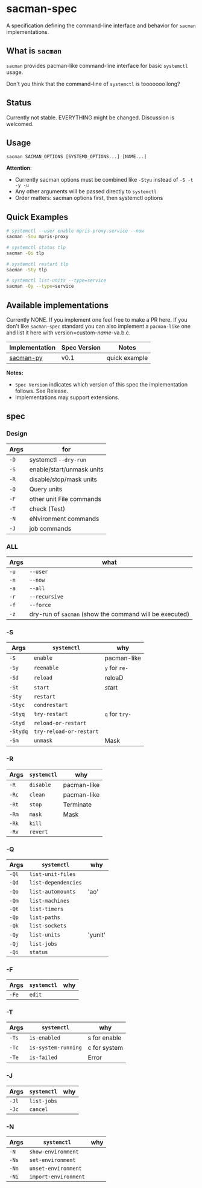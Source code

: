 # sacman-spec

A specification defining the command-line interface and behavior for `sacman` implementations.

## What is `sacman`

`sacman` provides pacman-like command-line interface for basic `systemctl` usage.

Don't you think that the command-line of `systemctl` is tooooooo long?

## Status

Currently not stable. EVERYTHING might be changed. Discussion is welcomed.

## Usage

```
sacman SACMAN_OPTIONS [SYSTEMD_OPTIONS...] [NAME...]
```

**Attention**: 
- Currently sacman options must be combined like `-Styu` instead of `-S -t -y -u`
- Any other arguments will be passed directly to `systemctl`
- Order matters: sacman options first, then systemctl options

## Quick Examples

```bash
# systemctl --user enable mpris-proxy.service --now
sacman -Snu mpris-proxy

# systemctl status tlp  
sacman -Qi tlp

# systemctl restart tlp
sacman -Sty tlp

# systemctl list-units --type=service
sacman -Qy --type=service
```
## Available implementations

Currently NONE. If you implement one feel free to make a PR here. 
If you don't like `sacman-spec` standard you can also implement a `pacman-like` one and list it here with version=custom-*name*-va.b.c. 

| Implementation | Spec Version | Notes |
|---------------|--------------|--------|
| [sacman-py](https://github.com/sacman-cli/sacman-py) | v0.1 | quick example |

**Notes:**
- `Spec Version` indicates which version of this spec the implementation follows. See Release.
- Implementations may support extensions.

## spec

### Design


|Args|for|
|-|-|
|`-D` | systemctl `--dry-run` |
|`-S` | enable/start/unmask units |
|`-R` | disable/stop/mask units |
|`-Q` | Query units |
|`-F` | other unit File commands |
|`-T` | check (Test) |
|`-N` | eNvironment commands |
|`-J` | job commands |

### ALL


|Args| what |
|-|-|
| `-u` | `--user` |
| `-n` | `--now` |
| `-a` | `--all` |
| `-r` | `--recursive` |
| `-f` | `--force` |
| `-z` | dry-run of `sacman` (show the command will be executed) |

### -S


|Args| `systemctl` | why |
|-|-|-|
| `-S` | `enable` | pacman-like |
| `-Sy` | `reenable` | `y` for `re-`|
| `-Sd` | `reload` | reloaD |
| `-St` | `start` | *st*art |
| `-Sty` | `restart` | |
| `-Styc` | `condrestart` ||
| `-Styq` | `try-restart` |`q` for `try-`|
| `-Styd` | `reload-or-restart` ||
| `-Stydq` | `try-reload-or-restart` ||
| `-Sm` | `unmask` | Mask |

### -R


|Args| `systemctl` | why |
|-|-|-|
| `-R` | `disable` | pacman-like |
| `-Rc` | `clean` | pacman-like |
| `-Rt` | `stop` | Terminate |
| `-Rm` | `mask` | Mask |
| `-Rk` | `kill` | |
| `-Rv` | `revert` |


### -Q

|Args| `systemctl` | why |
|-|-|-|
| `-Ql` | `list-unit-files` |
| `-Qd` | `list-dependencies` |
| `-Qo` | `list-automounts` | 'ao' |
| `-Qm` | `list-machines` |
| `-Qt` | `list-timers` |
| `-Qp` | `list-paths` |
| `-Qk` | `list-sockets` |
| `-Qy` | `list-units` | 'yunit' |
| `-Qj` | `list-jobs` |
| `-Qi` | `status` |

### -F

|Args| `systemctl` | why |
|-|-|-|
| `-Fe` | `edit` |


### -T

|Args| `systemctl` | why |
|-|-|-|
| `-Ts` | `is-enabled` | s for enable |
| `-Tc` | `is-system-running` | c for system |
| `-Te` | `is-failed` | Error |

### -J
|Args| `systemctl` | why |
|-|-|-|
| `-Jl` | `list-jobs` |  |
| `-Jc` | `cancel` |  |

### -N
|Args| `systemctl` | why |
|-|-|-|
| `-N` | `show-environment` |  |
| `-Ns` | `set-environment` |  |
| `-Nn` | `unset-environment` |  |
| `-Ni` | `import-environment` |  |
